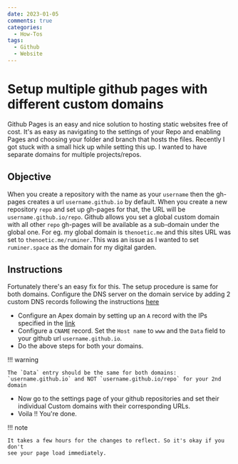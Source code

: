 ```yaml
---
date: 2023-01-05
comments: true
categories:
  - How-Tos
tags:
  - Github
  - Website
---
```


# Setup multiple github pages with different custom domains

Github Pages is an easy and nice solution to hosting static websites free of cost.
It's as easy as navigating to the settings of your Repo and enabling Pages and
choosing your folder and branch that hosts the files. Recently I got stuck with a
small hick up while setting this up. I wanted to have separate domains for multiple
projects/repos.

## Objective
When you create a repository with the name as your `username` then the gh-pages
creates a url `username.github.io` by default. When you create a new repository
`repo` and set up gh-pages for that, the URL will be `username.github.io/repo`.
Github allows you set a global custom domain with all other `repo` gh-pages will
be available as a sub-domain under the global one. For eg. my global domain is
`thenoetic.me` and this sites URL was set to `thenoetic.me/ruminer.`This was an
issue as I wanted to set `ruminer.space` as the domain for my digital garden.

## Instructions
Fortunately there's an easy fix for this. The setup procedure is same for both
domains. Configure the DNS server on the domain service by adding 2 custom DNS
records following the instructions [here](https://docs.github.com/en/pages/configuring-a-custom-domain-for-your-github-pages-site/managing-a-custom-domain-for-your-github-pages-site)

- Configure an Apex domain by setting up an `A` record with the IPs specified in
  the [link](https://docs.github.com/en/pages/configuring-a-custom-domain-for-your-github-pages-site/managing-a-custom-domain-for-your-github-pages-site)
- Configure a `CNAME` record. Set the `Host name` to `www` and the `Data` field to
  your github url `username.github.io`.
- Do the above steps for both your domains.

!!! warning

    The `Data` entry should be the same for both domains:
    `username.github.io` and NOT `username.github.io/repo` for your 2nd domain

- Now go to the settings page of your github repositories and set their individual Custom domains with their corresponding URLs.
- Voila !! You're done.

!!! note

    It takes a few hours for the changes to reflect. So it's okay if you don't
    see your page load immediately.